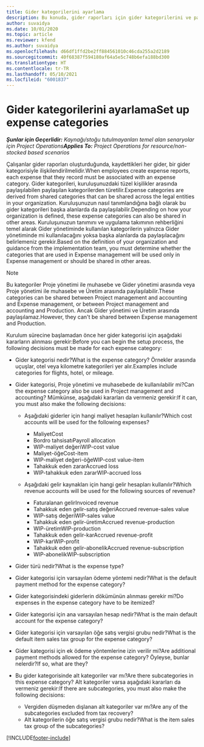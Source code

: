 ```yaml
---
title: Gider kategorilerini ayarlama
description: Bu konuda, gider raporları için gider kategorilerini ve paylaşılan kategorileri ayarlama hakkında bilgiler sağlanmaktadır.
author: suvaidya
ms.date: 10/01/2020
ms.topic: article
ms.reviewer: kfend
ms.author: suvaidya
ms.openlocfilehash: d66df1ffd2be2ff884561010c46cda255a2d2189
ms.sourcegitcommit: 40f68387f594180af64a5e5c748b6efa188bd300
ms.translationtype: HT
ms.contentlocale: tr-TR
ms.lasthandoff: 05/10/2021
ms.locfileid: "6001837"
---
```

# <a name="set-up-expense-categories"></a><span data-ttu-id="10ac2-103">Gider kategorilerini ayarlama</span><span class="sxs-lookup"><span data-stu-id="10ac2-103">Set up expense categories</span></span>

<span data-ttu-id="10ac2-104">_**Şunlar için Geçerlidir:** Kaynağı/stoğu tutulmayanları temel alan senaryolar için Project Operations_</span><span class="sxs-lookup"><span data-stu-id="10ac2-104">_**Applies To:** Project Operations for resource/non-stocked based scenarios_</span></span>

<span data-ttu-id="10ac2-105">Çalışanlar gider raporları oluşturduğunda, kaydettikleri her gider, bir gider kategorisiyle ilişkilendirilmelidir.</span><span class="sxs-lookup"><span data-stu-id="10ac2-105">When employees create expense reports, each expense that they record must be associated with an expense category.</span></span> <span data-ttu-id="10ac2-106">Gider kategorileri, kuruluşunuzdaki tüzel kişilikler arasında paylaşılabilen paylaşılan kategorilerden türetilir.</span><span class="sxs-lookup"><span data-stu-id="10ac2-106">Expense categories are derived from shared categories that can be shared across the legal entities in your organization.</span></span> <span data-ttu-id="10ac2-107">Kuruluşunuzun nasıl tanımlandığına bağlı olarak bu gider kategorileri başka alanlarda da paylaşılabilir.</span><span class="sxs-lookup"><span data-stu-id="10ac2-107">Depending on how your organization is defined, these expense categories can also be shared in other areas.</span></span> <span data-ttu-id="10ac2-108">Kuruluşunuzun tanımını ve uygulama takımının rehberliğini temel alarak Gider yönetiminde kullanılan kategorilerin yalnızca Gider yönetiminde mi kullanılacağını yoksa başka alanlarda da paylaşılacağını belirlemeniz gerekir.</span><span class="sxs-lookup"><span data-stu-id="10ac2-108">Based on the definition of your organization and guidance from the implementation team, you must determine whether the categories that are used in Expense management will be used only in Expense management or should be shared in other areas.</span></span>

> [!NOTE]
> <span data-ttu-id="10ac2-109">Bu kategoriler Proje yönetimi ile muhasebe ve Gider yönetimi arasında veya Proje yönetimi ile muhasebe ve Üretim arasında paylaşılabilir.</span><span class="sxs-lookup"><span data-stu-id="10ac2-109">These categories can be shared between Project management and accounting and Expense management, or between Project management and accounting and Production.</span></span> <span data-ttu-id="10ac2-110">Ancak Gider yönetimi ve Üretim arasında paylaşılamaz.</span><span class="sxs-lookup"><span data-stu-id="10ac2-110">However, they can't be shared between Expense management and Production.</span></span>

<span data-ttu-id="10ac2-111">Kurulum sürecine başlamadan önce her gider kategorisi için aşağıdaki kararların alınması gerekir:</span><span class="sxs-lookup"><span data-stu-id="10ac2-111">Before you can begin the setup process, the following decisions must be made for each expense category:</span></span>

- <span data-ttu-id="10ac2-112">Gider kategorisi nedir?</span><span class="sxs-lookup"><span data-stu-id="10ac2-112">What is the expense category?</span></span> <span data-ttu-id="10ac2-113">Örnekler arasında uçuşlar, otel veya kilometre kategorileri yer alır.</span><span class="sxs-lookup"><span data-stu-id="10ac2-113">Examples include categories for flights, hotel, or mileage.</span></span>
- <span data-ttu-id="10ac2-114">Gider kategorisi, Proje yönetimi ve muhasebede de kullanılabilir mi?</span><span class="sxs-lookup"><span data-stu-id="10ac2-114">Can the expense category also be used in Project management and accounting?</span></span> <span data-ttu-id="10ac2-115">Mümkünse, aşağıdaki kararları da vermeniz gerekir:</span><span class="sxs-lookup"><span data-stu-id="10ac2-115">If it can, you must also make the following decisions:</span></span>

    - <span data-ttu-id="10ac2-116">Aşağıdaki giderler için hangi maliyet hesapları kullanılır?</span><span class="sxs-lookup"><span data-stu-id="10ac2-116">Which cost accounts will be used for the following expenses?</span></span>

        - <span data-ttu-id="10ac2-117">Maliyet</span><span class="sxs-lookup"><span data-stu-id="10ac2-117">Cost</span></span>
        - <span data-ttu-id="10ac2-118">Bordro tahsisatı</span><span class="sxs-lookup"><span data-stu-id="10ac2-118">Payroll allocation</span></span>
        - <span data-ttu-id="10ac2-119">WIP-maliyet değeri</span><span class="sxs-lookup"><span data-stu-id="10ac2-119">WIP-cost value</span></span>
        - <span data-ttu-id="10ac2-120">Maliyet-öğe</span><span class="sxs-lookup"><span data-stu-id="10ac2-120">Cost-item</span></span>
        - <span data-ttu-id="10ac2-121">WIP-maliyet değeri-öğe</span><span class="sxs-lookup"><span data-stu-id="10ac2-121">WIP-cost value-item</span></span>
        - <span data-ttu-id="10ac2-122">Tahakkuk eden zarar</span><span class="sxs-lookup"><span data-stu-id="10ac2-122">Accrued loss</span></span>
        - <span data-ttu-id="10ac2-123">WIP-tahakkuk eden zarar</span><span class="sxs-lookup"><span data-stu-id="10ac2-123">WIP-accrued loss</span></span>

    - <span data-ttu-id="10ac2-124">Aşağıdaki gelir kaynakları için hangi gelir hesapları kullanılır?</span><span class="sxs-lookup"><span data-stu-id="10ac2-124">Which revenue accounts will be used for the following sources of revenue?</span></span>

        - <span data-ttu-id="10ac2-125">Faturalanan gelir</span><span class="sxs-lookup"><span data-stu-id="10ac2-125">Invoiced revenue</span></span>
        - <span data-ttu-id="10ac2-126">Tahakkuk eden gelir-satış değeri</span><span class="sxs-lookup"><span data-stu-id="10ac2-126">Accrued revenue-sales value</span></span>
        - <span data-ttu-id="10ac2-127">WIP-satış değeri</span><span class="sxs-lookup"><span data-stu-id="10ac2-127">WIP-sales value</span></span>
        - <span data-ttu-id="10ac2-128">Tahakkuk eden gelir-üretim</span><span class="sxs-lookup"><span data-stu-id="10ac2-128">Accrued revenue-production</span></span>
        - <span data-ttu-id="10ac2-129">WIP-üretim</span><span class="sxs-lookup"><span data-stu-id="10ac2-129">WIP-production</span></span>
        - <span data-ttu-id="10ac2-130">Tahakkuk eden gelir-kar</span><span class="sxs-lookup"><span data-stu-id="10ac2-130">Accrued revenue-profit</span></span>
        - <span data-ttu-id="10ac2-131">WIP-kar</span><span class="sxs-lookup"><span data-stu-id="10ac2-131">WIP-profit</span></span>
        - <span data-ttu-id="10ac2-132">Tahakkuk eden gelir-abonelik</span><span class="sxs-lookup"><span data-stu-id="10ac2-132">Accrued revenue-subscription</span></span>
        - <span data-ttu-id="10ac2-133">WIP-abonelik</span><span class="sxs-lookup"><span data-stu-id="10ac2-133">WIP-subscription</span></span>

- <span data-ttu-id="10ac2-134">Gider türü nedir?</span><span class="sxs-lookup"><span data-stu-id="10ac2-134">What is the expense type?</span></span>
- <span data-ttu-id="10ac2-135">Gider kategorisi için varsayılan ödeme yöntemi nedir?</span><span class="sxs-lookup"><span data-stu-id="10ac2-135">What is the default payment method for the expense category?</span></span>
- <span data-ttu-id="10ac2-136">Gider kategorisindeki giderlerin dökümünün alınması gerekir mi?</span><span class="sxs-lookup"><span data-stu-id="10ac2-136">Do expenses in the expense category have to be itemized?</span></span>
- <span data-ttu-id="10ac2-137">Gider kategorisi için ana varsayılan hesap nedir?</span><span class="sxs-lookup"><span data-stu-id="10ac2-137">What is the main default account for the expense category?</span></span>
- <span data-ttu-id="10ac2-138">Gider kategorisi için varsayılan öğe satış vergisi grubu nedir?</span><span class="sxs-lookup"><span data-stu-id="10ac2-138">What is the default item sales tax group for the expense category?</span></span>
- <span data-ttu-id="10ac2-139">Gider kategorisi için ek ödeme yöntemlerine izin verilir mi?</span><span class="sxs-lookup"><span data-stu-id="10ac2-139">Are additional payment methods allowed for the expense category?</span></span> <span data-ttu-id="10ac2-140">Öyleyse, bunlar nelerdir?</span><span class="sxs-lookup"><span data-stu-id="10ac2-140">If so, what are they?</span></span>
- <span data-ttu-id="10ac2-141">Bu gider kategorisinde alt kategoriler var mı?</span><span class="sxs-lookup"><span data-stu-id="10ac2-141">Are there subcategories in this expense category?</span></span> <span data-ttu-id="10ac2-142">Alt kategoriler varsa aşağıdaki kararları da vermeniz gerekir:</span><span class="sxs-lookup"><span data-stu-id="10ac2-142">If there are subcategories, you must also make the following decisions:</span></span>

    - <span data-ttu-id="10ac2-143">Vergiden düşmeden dışlanan alt kategoriler var mı?</span><span class="sxs-lookup"><span data-stu-id="10ac2-143">Are any of the subcategories excluded from tax recovery?</span></span>
    - <span data-ttu-id="10ac2-144">Alt kategorilerin öğe satış vergisi grubu nedir?</span><span class="sxs-lookup"><span data-stu-id="10ac2-144">What is the item sales tax group of the subcategories?</span></span>


[!INCLUDE[footer-include](../includes/footer-banner.md)]